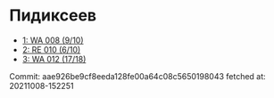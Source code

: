 # Пидиксеев
- [1: WA 008 (9/10)](1.md)
- [2: RE 010 (6/10)](2.md)
- [3: WA 012 (17/18)](3.md)

Commit: aae926be9cf8eeda128fe00a64c08c5650198043
 fetched at: 20211008-152251
